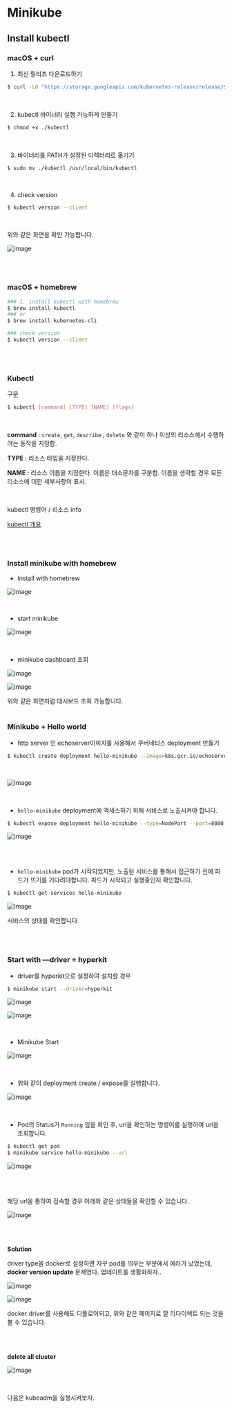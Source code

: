# Minikube


## Install kubectl

### macOS + curl

1. 최신 릴리즈 다운로드하기

```bash
$ curl -LO "https://storage.googleapis.com/kubernetes-release/release/$(curl -s https://storage.googleapis.com/kubernetes-release/release/stable.txt)/bin/darwin/amd64/kubectl"
```

</br>

2. kubectl 바이너리 실행 가능하게 만들기 

```bash
$ chmod +x ./kubectl
```
</br>

3. 바이너리를 PATH가 설정된 디렉터리로 옮기기

```bash
$ sudo mv ./kubectl /usr/local/bin/kubectl
```

</br>


4. check version

```bash
$ kubectl version --client
```
</br>

위와 같은 화면을 확인 가능합니다.

![image](https://user-images.githubusercontent.com/46887352/100063605-d3d57d80-2e74-11eb-81a7-03e0715b09e7.png)

</br>
</br>

### macOS + homebrew


```bash
### 1. install kubectl with homebrew
$ brew install kubectl
### or
$ brew install kubernetes-cli

### check version
$ kubectl version --client
```
</br>
</br>

### Kubectl

구문

```bash
$ kubectl [command] [TYPE] [NAME] [flags]
```

</br>

**command** : `create`, `get`, `describe` , `delete` 와 같이 하나 이상의 리소스에서 수행하려는 동작을 지정함.

**TYPE** : 리소스 타입을 지정한다. 

**NAME :** 리소스 이름을 지정한다. 이름은 대소문자를 구분함. 이름을 생략할 경우 모든 리소스에 대한 세부사항이 표시.

</br>

kubectl 명령어 / 리소스 info

[kubectl 개요](https://kubernetes.io/ko/docs/reference/kubectl/overview/)

</br>
</br>

### Install minikube with homebrew

+ Install with homebrew

![image](https://user-images.githubusercontent.com/46887352/100063619-d8019b00-2e74-11eb-9b55-b44d1ae98510.png)

</br>

+ start minikube

![image](https://user-images.githubusercontent.com/46887352/100063639-db952200-2e74-11eb-984c-5a41282aa851.png)

</br>

+ minikube dashboard 조회

![image](https://user-images.githubusercontent.com/46887352/100063647-df28a900-2e74-11eb-9224-faeca27029c2.png)

![image](https://user-images.githubusercontent.com/46887352/100063669-e51e8a00-2e74-11eb-8f15-764bb41ac5c1.png)

위와 같은 화면처럼 대시보드 조회 가능합니다.
</br>
</br>

### Minikube + Hello world


+ http server 인 echoserver이미지를 사용해서 쿠버네티스 deployment 만들기

```bash
$ kubectl create deployment hello-minikube --image=k8s.gcr.io/echoserver:1.10
```

</br>

![image](https://user-images.githubusercontent.com/46887352/100063676-e8b21100-2e74-11eb-840d-26d506e01a40.png)

</br>

+ `hello-minikube` deployment에 액세스하기 위해 서비스로 노출시켜야 합니다.

```bash
$ kubectl expose deployment hello-minikube --type=NodePort --port=8080
```

![image](https://user-images.githubusercontent.com/46887352/100063690-ebad0180-2e74-11eb-9a88-14257206f62a.png)

</br>
</br>

+ `hello-minikube` pod가 시작되었지만, 노출된 서비스를 통해서 접근하기 전에 파드가 뜨기를 기다려야합니다. 파드가 시작되고 실행중인지 확인합니다.

```bash
$ kubectl get services hello-minikube
```

![image](https://user-images.githubusercontent.com/46887352/100063697-eea7f200-2e74-11eb-8984-5803a61fe747.png)

서비스의 상태를 확인합니다.

</br>
</br>

### Start with —driver = hyperkit

+ driver를 hyperkit으로 설정하여 설치할 경우

```bash
$ minikube start --driver=hyperkit
```

![image](https://user-images.githubusercontent.com/46887352/100064135-7857bf80-2e75-11eb-8233-b65f8048daab.png)

![image](https://user-images.githubusercontent.com/46887352/100064147-7beb4680-2e75-11eb-9d1a-d6c7de5ae2f6.png)

</br>

+ Minikube Start

![image](https://user-images.githubusercontent.com/46887352/100064155-7e4da080-2e75-11eb-918f-35d50f31c1be.png)

</br>

+ 위와 같이 deployment create / expose를 실행합니다.

![image](https://user-images.githubusercontent.com/46887352/100064163-81489100-2e75-11eb-9656-7ec8066babf5.png)

</br>

+ Pod의 Status가 `Running` 임을 확인 후, url을 확인하는 명령어를 실행하여 url을 조회합니다.

```bash
$ kubectl get pod
$ minikube service hello-minikube --url
```

![image](https://user-images.githubusercontent.com/46887352/100064179-84dc1800-2e75-11eb-95c7-c63c41698fe1.png)

</br>
</br>

해당 url을 통하여 접속할 경우 아래와 같은 상태들을 확인할 수 있습니다.

![image](https://user-images.githubusercontent.com/46887352/100064187-886f9f00-2e75-11eb-83ff-6bab30be2671.png)

</br>
</br>

**Solution**

driver type을 docker로 설정하면 자꾸 pod를 띄우는 부분에서 에러가 났었는데, **docker version update** 문제였다. 업데이트를 생활화하자..


![image](https://user-images.githubusercontent.com/46887352/100064196-8c9bbc80-2e75-11eb-93d7-c78f4b009db2.png)

![image](https://user-images.githubusercontent.com/46887352/100064205-902f4380-2e75-11eb-872b-9890dc4b8b03.png)

docker driver를 사용해도 디폴로이되고, 위와 같은 페이지로 잘 리다이렉트 되는 것을 볼 수 있습니다.

</br>
</br>

**delete all cluster** 

![image](https://user-images.githubusercontent.com/46887352/100064211-932a3400-2e75-11eb-8540-6fc3b34d35ce.png)


</br>

다음은 kubeadm을 실행시켜보자.
